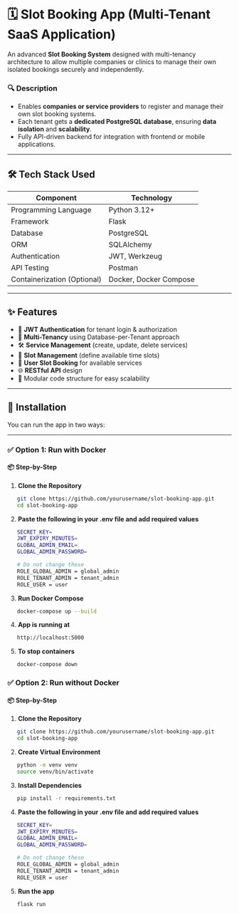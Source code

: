 # 🗓️ Slot Booking App (Multi-Tenant SaaS Application)

An advanced **Slot Booking System** designed with multi-tenancy architecture to allow multiple companies or clinics to manage their own isolated bookings securely and independently.

### 🔍 Description

- Enables **companies or service providers** to register and manage their own slot booking systems.
- Each tenant gets a **dedicated PostgreSQL database**, ensuring **data isolation** and **scalability**.
- Fully API-driven backend for integration with frontend or mobile applications.

---

## 🛠️ Tech Stack Used

| Component         | Technology        |
|------------------|-------------------|
| Programming Language | Python 3.12+       |
| Framework        | Flask              |
| Database         | PostgreSQL         |
| ORM              | SQLAlchemy         |
| Authentication            | JWT, Werkzeug      |
| API Testing      | Postman            |
| Containerization (Optional) | Docker, Docker Compose |

---

## ✨ Features

- 🔐 **JWT Authentication** for tenant login & authorization
- 🏢 **Multi-Tenancy** using Database-per-Tenant approach
- 🛠️ **Service Management** (create, update, delete services)
- 📆 **Slot Management** (define available time slots)
- 👥 **User Slot Booking** for available services
- 🌐 **RESTful API** design
- 📁 Modular code structure for easy scalability

---

## 🚀 Installation

You can run the app in two ways:

---

### ✅ Option 1: Run with Docker

#### 📦 Step-by-Step

1. **Clone the Repository**

```bash
   git clone https://github.com/yourusername/slot-booking-app.git
   cd slot-booking-app
```


2. **Paste the following in your .env file and add required values**

```bash
   SECRET_KEY=
   JWT_EXPIRY_MINUTES=
   GLOBAL_ADMIN_EMAIL=
   GLOBAL_ADMIN_PASSWORD=

   # Do not change these
   ROLE_GLOBAL_ADMIN = global_admin
   ROLE_TENANT_ADMIN = tenant_admin
   ROLE_USER = user
```

3. **Run Docker Compose**


```bash
   docker-compose up --build
```

4. **App is running at**

```bash
   http://localhost:5000
```


5. **To stop containers**
```bash
   docker-compose down
```

### ✅ Option 2: Run without Docker

#### 📦 Step-by-Step

1. **Clone the Repository**

```bash
   git clone https://github.com/yourusername/slot-booking-app.git
   cd slot-booking-app
```

2. **Create Virtual Environment**

```bash
   python -m venv venv
   source venv/bin/activate
```

3. **Install Dependencies**

```bash
   pip install -r requirements.txt
```

4. **Paste the following in your .env file and add required values**
```bash
   SECRET_KEY=
   JWT_EXPIRY_MINUTES=
   GLOBAL_ADMIN_EMAIL=
   GLOBAL_ADMIN_PASSWORD=

   # Do not change these
   ROLE_GLOBAL_ADMIN = global_admin
   ROLE_TENANT_ADMIN = tenant_admin
   ROLE_USER = user
```

5. **Run the app**

```bash
   flask run
```